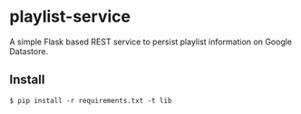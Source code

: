 playlist-service
================

A simple Flask based REST service to persist playlist information on Google Datastore.

## Install

```
$ pip install -r requirements.txt -t lib
```
